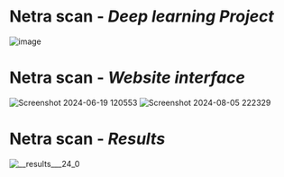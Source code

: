 # <b>Netra scan</b> - <em>Deep learning Project</em>
![image](https://github.com/user-attachments/assets/a96b9a05-a1c3-42ae-b7ae-6f95120e596d)
# <b>Netra scan</b> - <em>Website interface</em>
![Screenshot 2024-06-19 120553](https://github.com/user-attachments/assets/6a612fc9-93a6-4042-aed6-797abe2fb306)
![Screenshot 2024-08-05 222329](https://github.com/user-attachments/assets/3a19e88a-890e-4b74-9ab0-6c6ed34daa19)

# <b>Netra scan</b> - <em>Results</em>
![__results___24_0](https://github.com/user-attachments/assets/bcc1d275-b55e-4971-bc04-841641f9475c)


